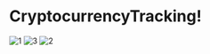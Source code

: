 # CryptocurrencyTracking!
![1](https://user-images.githubusercontent.com/128070861/236693144-586f225f-1a59-457f-8118-df2421acfa55.PNG)
![3](https://user-images.githubusercontent.com/128070861/236670279-1014427b-3974-41a4-af1e-ffbe5881060f.PNG)
![2](https://user-images.githubusercontent.com/128070861/236670283-57088e23-5c29-4709-ac19-f06bf05187bd.PNG)
